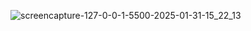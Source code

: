 ![screencapture-127-0-0-1-5500-2025-01-31-15_22_13](https://github.com/user-attachments/assets/0d483535-48ee-4021-bade-ff66cd6b4cb3)
